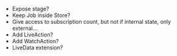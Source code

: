 * Expose stage?
* Keep Job inside Store?
* Give access to subscription count, but not if internal state, only external...
* Add LiveAction?
* Add WatchAction?
* LiveData extension?
